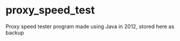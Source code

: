 proxy_speed_test
================

Proxy speed tester program made using Java in 2012, stored here as backup
